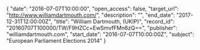 {
  "date": "2016-07-07T10:00:00", 
  "open_access": false, 
  "target_url": "http://www.williamdartmouth.com/", 
  "description": "", 
  "end_date": "2017-12-31T12:00:00Z", 
  "title": "William Dartmouth, (UKIP)", 
  "record_id": "20160707T100000/TW/F9HZCc+EwSmvfFMn6zQ==", 
  "publisher": "williamdartmouth.com", 
  "start_date": "2016-07-07T10:00:00Z", 
  "subject": "European Parliament Elections 2014"
}

